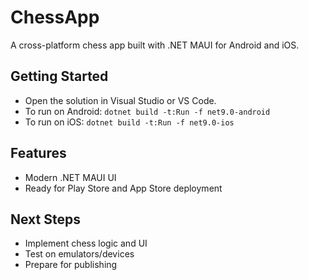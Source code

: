 # ChessApp

A cross-platform chess app built with .NET MAUI for Android and iOS. 

## Getting Started
- Open the solution in Visual Studio or VS Code.
- To run on Android: `dotnet build -t:Run -f net9.0-android`
- To run on iOS: `dotnet build -t:Run -f net9.0-ios`

## Features
- Modern .NET MAUI UI
- Ready for Play Store and App Store deployment

## Next Steps
- Implement chess logic and UI
- Test on emulators/devices
- Prepare for publishing
